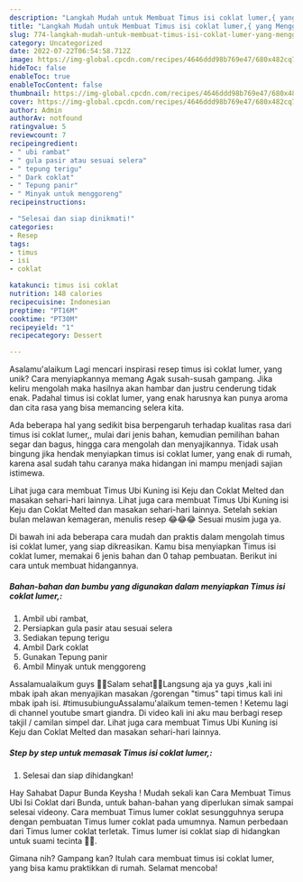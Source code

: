 ```yaml
---
description: "Langkah Mudah untuk Membuat Timus isi coklat lumer,{ yang Menggugah Selera"
title: "Langkah Mudah untuk Membuat Timus isi coklat lumer,{ yang Menggugah Selera"
slug: 774-langkah-mudah-untuk-membuat-timus-isi-coklat-lumer-yang-menggugah-selera
category: Uncategorized
date: 2022-07-22T06:54:58.712Z
image: https://img-global.cpcdn.com/recipes/4646ddd98b769e47/680x482cq70/timus-isi-coklat-lumer-foto-resep-utama.jpg
hideToc: false
enableToc: true
enableTocContent: false
thumbnail: https://img-global.cpcdn.com/recipes/4646ddd98b769e47/680x482cq70/timus-isi-coklat-lumer-foto-resep-utama.jpg
cover: https://img-global.cpcdn.com/recipes/4646ddd98b769e47/680x482cq70/timus-isi-coklat-lumer-foto-resep-utama.jpg
author: Admin
authorAv: notfound
ratingvalue: 5
reviewcount: 7
recipeingredient:
- " ubi rambat"
- " gula pasir atau sesuai selera"
- " tepung terigu"
- " Dark coklat"
- " Tepung panir"
- " Minyak untuk menggoreng"
recipeinstructions:

- "Selesai dan siap dinikmati!"
categories:
- Resep
tags:
- timus
- isi
- coklat

katakunci: timus isi coklat 
nutrition: 148 calories
recipecuisine: Indonesian
preptime: "PT16M"
cooktime: "PT30M"
recipeyield: "1"
recipecategory: Dessert

---
```



Asalamu'alaikum Lagi mencari inspirasi resep timus isi coklat lumer, yang unik? Cara menyiapkannya memang Agak susah-susah gampang. Jika keliru mengolah maka hasilnya akan hambar dan justru cenderung tidak enak. Padahal timus isi coklat lumer, yang enak harusnya kan punya aroma dan cita rasa yang bisa memancing selera kita.


Ada beberapa hal yang sedikit bisa berpengaruh terhadap kualitas rasa dari timus isi coklat lumer,, mulai dari jenis bahan, kemudian pemilihan bahan segar dan bagus, hingga cara mengolah dan menyajikannya. Tidak usah bingung jika hendak menyiapkan timus isi coklat lumer, yang enak di rumah, karena asal sudah tahu caranya maka hidangan ini mampu menjadi sajian istimewa.

Lihat juga cara membuat Timus Ubi Kuning isi Keju dan Coklat Melted dan masakan sehari-hari lainnya. Lihat juga cara membuat Timus Ubi Kuning isi Keju dan Coklat Melted dan masakan sehari-hari lainnya. Setelah sekian bulan melawan kemageran, menulis resep 😂😂😂 Sesuai musim juga ya.


Di bawah ini ada beberapa cara mudah dan praktis dalam mengolah timus isi coklat lumer, yang siap dikreasikan. Kamu bisa menyiapkan Timus isi coklat lumer, memakai 6 jenis bahan dan 0 tahap pembuatan. Berikut ini cara untuk membuat hidangannya.

<!--inarticleads1-->

##### Bahan-bahan dan bumbu yang digunakan dalam menyiapkan Timus isi coklat lumer,:

1. Ambil  ubi rambat,
1. Persiapkan  gula pasir atau sesuai selera
1. Sediakan  tepung terigu
1. Ambil  Dark coklat
1. Gunakan  Tepung panir
1. Ambil  Minyak untuk menggoreng


Assalamualaikum guys 🤭🙏Salam sehat💪💪Langsung aja ya guys ,kali ini mbak ipah akan menyajikan masakan /gorengan &#34;timus&#34; tapi timus kali ini mbak ipah isi. #timusubiunguAssalamu&#39;alaikum temen-temen ! Ketemu lagi di channel youtube smart giandra. Di video kali ini aku mau berbagi resep takjil / camilan simpel dar. Lihat juga cara membuat Timus Ubi Kuning isi Keju dan Coklat Melted dan masakan sehari-hari lainnya. 

<!--inarticleads2-->

##### Step by step untuk memasak Timus isi coklat lumer,:


1. Selesai dan siap dihidangkan!

Hay Sahabat Dapur Bunda Keysha ! Mudah sekali kan Cara Membuat Timus Ubi Isi Coklat dari Bunda, untuk bahan-bahan yang diperlukan simak sampai selesai videony. Cara membuat Timus lumer coklat sesungguhnya serupa dengan pembuatan Timus lumer coklat pada umumnya. Namun perbedaan dari Timus lumer coklat terletak. Timus lumer isi coklat siap di hidangkan untuk suami tecinta 🥰🥰. 

Gimana nih? Gampang kan? Itulah cara membuat timus isi coklat lumer, yang bisa kamu praktikkan di rumah. Selamat mencoba!
